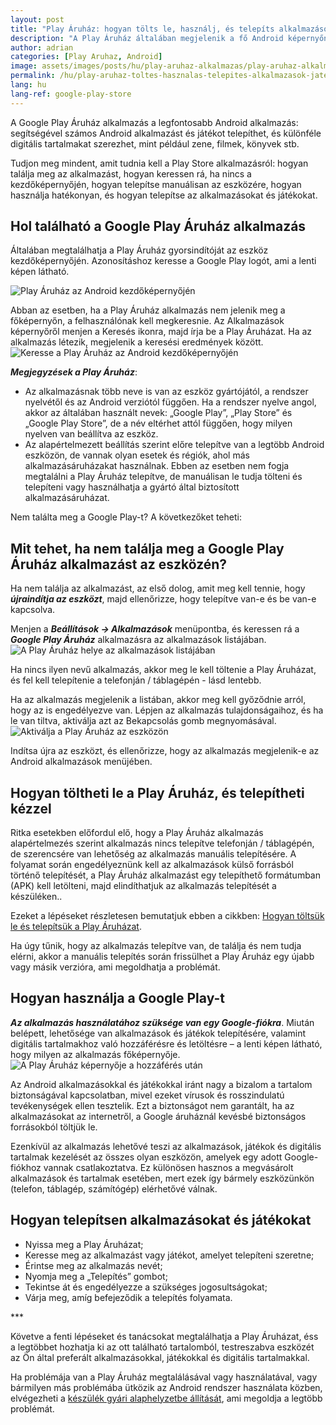 ```yaml
---
layout: post
title: "Play Áruház: hogyan tölts le, használj, és telepíts alkalmazásokat és játékokat"
description: "A Play Áruház általában megjelenik a fő Android képernyőn. Tudja meg, hogyan találja meg, hogyan használja, és hogyan telepítse az alkalmazásokat és játékokat."
author: adrian
categories: [Play Aruhaz, Android]
image: assets/images/posts/hu/play-aruhaz-alkalmazas/play-aruhaz-alkalmazas_kiemelt.webp
permalink: /hu/play-aruhaz-toltes-hasznalas-telepites-alkalmazasok-jatekok/
lang: hu
lang-ref: google-play-store
---
```


A Google Play Áruház alkalmazás a legfontosabb Android alkalmazás: segítségével számos Android alkalmazást és játékot telepíthet, és különféle digitális tartalmakat szerezhet, mint például zene, filmek, könyvek stb.

Tudjon meg mindent, amit tudnia kell a Play Store alkalmazásról: hogyan találja meg az alkalmazást, hogyan keressen rá, ha nincs a kezdőképernyőjén, hogyan telepítse manuálisan az eszközére, hogyan használja hatékonyan, és hogyan telepítse az alkalmazásokat és játékokat.

## Hol található a Google Play Áruház alkalmazás

Általában megtalálhatja a Play Áruház gyorsindítóját az eszköz kezdőképernyőjén. Azonosításhoz keresse a Google Play logót, ami a lenti képen látható.

<img alt="Play Áruház az Android kezdőképernyőjén" title="Play Áruház az Android kezdőképernyőjén" loading="lazy" class="article-image medium-width-img" src="{{site.baseurl}}/assets/images/posts/hu/play-aruhaz-alkalmazas/play-aruhaz-a-fokpernyon.webp">

Abban az esetben, ha a Play Áruház alkalmazás nem jelenik meg a főképernyőn, a felhasználónak kell megkeresnie. Az Alkalmazások képernyőről menjen a Keresés ikonra, majd írja be a Play Áruházat. Ha az alkalmazás létezik, megjelenik a keresési eredmények között.
<img alt="Keresse a Play Áruház az Android kezdőképernyőjén" title="Keresse a Play Áruház az Android kezdőképernyőjén" loading="lazy" class="article-image medium-width-img" src="{{site.baseurl}}/assets/images/posts/hu/play-aruhaz-alkalmazas/kereses-play-aruhaz-fokpernyo.webp">

**_Megjegyzések a Play Áruház_**:

- Az alkalmazásnak több neve is van az eszköz gyártójától, a rendszer nyelvétől és az Android verziótól függően. Ha a rendszer nyelve angol, akkor az általában használt nevek: „Google Play”, „Play Store” és „Google Play Store”, de a név eltérhet attól függően, hogy milyen nyelven van beállítva az eszköz.
- Az alapértelmezett beállítás szerint előre telepítve van a legtöbb Android eszközön, de vannak olyan esetek és régiók, ahol más alkalmazásáruházakat használnak. Ebben az esetben nem fogja megtalálni a Play Áruház telepítve, de manuálisan le tudja tölteni és telepíteni vagy használhatja a gyártó által biztosított alkalmazásáruházat.

Nem találta meg a Google Play-t? A következőket teheti:

## Mit tehet, ha nem találja meg a Google Play Áruház alkalmazást az eszközén?

Ha nem találja az alkalmazást, az első dolog, amit meg kell tennie, hogy **_újraindítja az eszközt_**, majd ellenőrizze, hogy telepítve van-e és be van-e kapcsolva.

Menjen a **_Beállítások → Alkalmazások_** menüpontba, és keressen rá a **_Google Play Áruház_** alkalmazásra az alkalmazások listájában.
<img alt="A Play Áruház helye az alkalmazások listájában" title="A Play Áruház helye az alkalmazások listájában" loading="lazy" class="article-image large-width-img" src="{{site.baseurl}}/assets/images/posts/hu/play-aruhaz-alkalmazas/play-aruhaz-alkalmazasok-listaban.webp">

Ha nincs ilyen nevű alkalmazás, akkor meg le kell töltenie a Play Áruházat, és fel kell telepítenie a telefonján / táblagépén - lásd lentebb.

Ha az alkalmazás megjelenik a listában, akkor meg kell győződnie arról, hogy az is engedélyezve van. Lépjen az alkalmazás tulajdonságaihoz, és ha le van tiltva, aktiválja azt az Bekapcsolás gomb megnyomásával.
<img alt="Aktiválja a Play Áruház az eszközön" title="Aktiválja a Play Áruház az eszközön" loading="lazy" class="article-image medium-width-img" src="{{site.baseurl}}/assets/images/posts/hu/play-aruhaz-alkalmazas/aktivalas-play-aruhaz-alkalmazas.webp">

Indítsa újra az eszközt, és ellenőrizze, hogy az alkalmazás megjelenik-e az Android alkalmazások menüjében.

## Hogyan töltheti le a Play Áruház, és telepítheti kézzel

Ritka esetekben előfordul elő, hogy a Play Áruház alkalmazás alapértelmezés szerint alkalmazás nincs telepítve telefonján / táblagépén, de szerencsére van lehetőség az alkalmazás manuális telepítésére. A folyamat során engedélyeznünk kell az alkalmazások külső forrásból történő telepítését, a Play Áruház alkalmazást egy telepíthető formátumban (APK) kell letölteni, majd elindíthatjuk az alkalmazás telepítését a készüléken..

Ezeket a lépéseket részletesen bemutatjuk ebben a cikkben: [Hogyan töltsük le és telepítsük a Play Áruházat]({{site.baseurl}}/hu/play-aruhaz-letoltese-es-telepitese/).

Ha úgy tűnik, hogy az alkalmazás telepítve van, de találja és nem tudja elérni, akkor a manuális telepítés során frissülhet a Play Áruház egy újabb vagy másik verzióra, ami megoldhatja a problémát.

## Hogyan használja a Google Play-t

**_Az alkalmazás használatához szüksége van egy Google-fiókra_**. Miután belépett, lehetősége van alkalmazások és játékok telepítésére, valamint digitális tartalmakhoz való hozzáférésre és letöltésre – a lenti képen látható, hogy milyen az alkalmazás főképernyője.
<img alt="A Play Áruház képernyője a hozzáférés után" title="A Play Áruház képernyője a hozzáférés után" loading="lazy" class="article-image medium-width-img" src="{{site.baseurl}}/assets/images/posts/hu/play-aruhaz-alkalmazas/play-aruhaz-fokpernyo.webp">

Az Android alkalmazásokkal és játékokkal iránt nagy a bizalom a tartalom biztonságával kapcsolatban, mivel ezeket vírusok és rosszindulatú tevékenységek ellen tesztelik. Ezt a biztonságot nem garantált, ha az alkalmazásokat az internetről, a Google áruháznál kevésbé biztonságos forrásokból töltjük le.

Ezenkívül az alkalmazás lehetővé teszi az alkalmazások, játékok és digitális tartalmak kezelését az összes olyan eszközön, amelyek egy adott Google-fiókhoz vannak csatlakoztatva. Ez különösen hasznos a megvásárolt alkalmazások és tartalmak esetében, mert ezek így bármely eszközünkön (telefon, táblagép, számítógép) elérhetővé válnak.

## Hogyan telepítsen alkalmazásokat és játékokat

- Nyissa meg a Play Áruházat;
- Keresse meg az alkalmazást vagy játékot, amelyet telepíteni szeretne;
- Érintse meg az alkalmazás nevét;
- Nyomja meg a „Telepítés” gombot;
- Tekintse át és engedélyezze a szükséges jogosultságokat;
- Várja meg, amíg befejeződik a telepítés folyamata.

<div class="post-bottom-stars">***</div>

Követve a fenti lépéseket és tanácsokat megtalálhatja a Play Áruházat, éss a legtöbbet hozhatja ki az ott található tartalomból, testreszabva eszközét az Ön által preferált alkalmazásokkal, játékokkal és digitális tartalmakkal.

Ha problémája van a Play Áruház megtalálásával vagy használatával, vagy bármilyen más problémába ütközik az Android rendszer használata közben, elvégezheti a [készülék gyári alaphelyzetbe állítását]({{site.baseurl}}/hu/android-gyari-beallitasokra-visszaallitas/), ami megoldja a legtöbb problémát.

